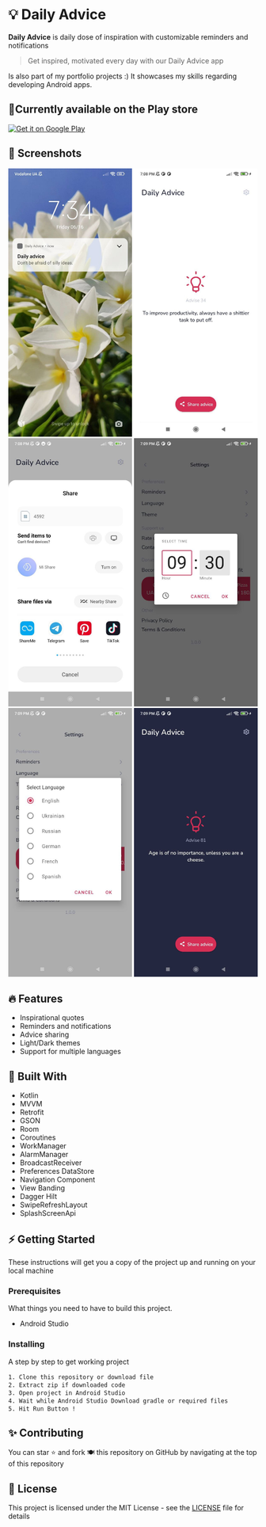 # 💡 Daily Advice

**Daily Advice** is daily dose of inspiration with customizable reminders and notifications

> Get inspired, motivated every day with our Daily Advice app

Is also part of my portfolio projects :) It showcases my skills regarding developing Android apps.

## 🚀Currently available on the Play store

<a href="https://play.google.com/store/apps/details?id=com.bejussi.dailyadvice"><img alt="Get it on Google Play" src="https://play.google.com/intl/en_us/badges/images/generic/en-play-badge.png" height=100px /></a>

## 📸 Screenshots

<img src= "screenshots/img.jpg" width="250"> <img src= "screenshots/img_1.jpg" width="250"> <img src= "screenshots/img_2.jpg" width="250">
<img src= "screenshots/img_3.jpg" width="250"> <img src= "screenshots/img_4.jpg" width="250"> <img src= "screenshots/img_5.jpg" width="250">


## 🔥 Features

* Inspirational quotes
* Reminders and notifications
* Advice sharing
* Light/Dark themes
* Support for multiple languages

## 🔧 Built With

* Kotlin
* MVVM
* Retrofit
* GSON
* Room
* Coroutines
* WorkManager
* AlarmManager
* BroadcastReceiver
* Preferences DataStore
* Navigation Component
* View Banding
* Dagger Hilt
* SwipeRefreshLayout
* SplashScreenApi

## ⚡ Getting Started

These instructions will get you a copy of the project up and running on your local machine

### Prerequisites

What things you need to have to build this project.

* Android Studio

### Installing

A step by step to get working project

``` 
1. Clone this repository or download file
2. Extract zip if downloaded code
3. Open project in Android Studio
4. Wait while Android Studio Download gradle or required files
5. Hit Run Button ! 
```

## ✨ Contributing

You can star ⭐ and fork 🍽️ this repository on GitHub by navigating at the top of this repository

## 📝 License

This project is licensed under the MIT License - see the [LICENSE](LICENSE) file for details
